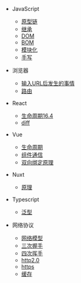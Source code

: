 - JavaScript
  - [原型链](./javascript/prototype.md)
  - [继承](./javascript/extends.md)
  - [DOM](./javascript/dom.md)
  - [BOM](./javascript/bom.md)
  - [模块化](./javascript/module.md)
  - [手写](./write/index.md)

- 浏览器
  - [输入URL后发生的事情](./browse/urlTo.md)
  - [路由](./browse/router.md)
- React
  - [生命周期16.4](./react/lifecycle.md)
  - [diff](./react/diff.md)
- Vue
  - [生命周期](./vue/lifecycle.md)
  - [组件通信](./vue/lifecycle.md)
  - [双向绑定原理](./vue/lifecycle.md)
- Nuxt
  - [原理](./typescript/generics.md)
- Typescript
  - [泛型](./typescript/generics.md)
- 网络协议
  - [网络模型](./network/model.md)
  - [三次握手](./network/handshake.md)
  - [四次挥手](./network/wavehand.md)
  - [http2.0](./network/http2.md)
  - [https](./network/https.md)
  - [缓存](./network/cache.md)
